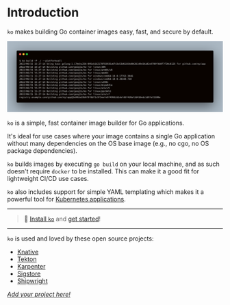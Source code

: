# Introduction

`ko` makes building Go container images easy, fast, and secure by default.

![Demo of ko build](./images/demo.png)

`ko` is a simple, fast container image builder for Go applications.

It's ideal for use cases where your image contains a single Go application without many dependencies on the OS base image (e.g., no cgo, no OS package dependencies).

`ko` builds images by executing `go build` on your local machine, and as such doesn't require `docker` to be installed.
This can make it a good fit for lightweight CI/CD use cases.

`ko` also includes support for simple YAML templating which makes it a powerful tool for [Kubernetes applications](./features/k8s).

---

> 🏃 [Install `ko`](./install) and [get started](./get-started)!

---

`ko` is used and loved by these open source projects:

- [Knative](https://knative.dev)
- [Tekton](https://tekton.dev)
- [Karpenter](https://karpenter.sh)
- [Sigstore](https://sigstore.dev)
- [Shipwright](https://shipwright.io)

[_Add your project here!_](https://github.com/imjasonh/ko.build/edit/main/docs/index.md)